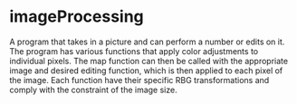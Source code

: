 # imageProcessing
A program that takes in a picture and can perform a number or edits on it. 
The program has various functions that apply color adjustments to individual pixels. 
The map function can then be called with the appropriate image and desired editing function, which is then applied to each pixel of the image. 
Each function have their specific RBG transformations and comply with the constraint of the image size.

